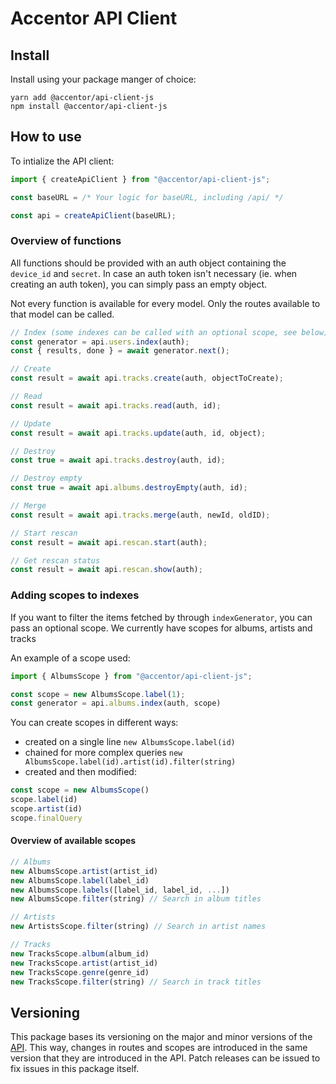 # Accentor API Client

## Install 
Install using your package manger of choice:
```
yarn add @accentor/api-client-js
npm install @accentor/api-client-js
```

## How to use

To intialize the API client:
```js
import { createApiClient } from "@accentor/api-client-js";

const baseURL = /* Your logic for baseURL, including /api/ */

const api = createApiClient(baseURL);
```

### Overview of functions
All functions should be provided with an auth object containing the `device_id` and `secret`. In case an auth token isn't necessary (ie. when creating an auth token), you can simply pass an empty object.

Not every function is available for every model. Only the routes available to that model can be called.
```js
// Index (some indexes can be called with an optional scope, see below)
const generator = api.users.index(auth);
const { results, done } = await generator.next();

// Create
const result = await api.tracks.create(auth, objectToCreate);

// Read
const result = await api.tracks.read(auth, id);

// Update
const result = await api.tracks.update(auth, id, object);

// Destroy
const true = await api.tracks.destroy(auth, id);

// Destroy empty
const true = await api.albums.destroyEmpty(auth, id);

// Merge
const result = await api.tracks.merge(auth, newId, oldID);

// Start rescan
const result = await api.rescan.start(auth);

// Get rescan status
const result = await api.rescan.show(auth);
```
 
### Adding scopes to indexes
If you want to filter the items fetched by through `indexGenerator`, you can pass an optional scope. We currently have scopes for albums, artists and tracks

An example of a scope used:
```js
import { AlbumsScope } from "@accentor/api-client-js";

const scope = new AlbumsScope.label(1);
const generator = api.albums.index(auth, scope)
```

You can create scopes in different ways:
* created on a single line `new AlbumsScope.label(id)`
* chained for more complex queries `new AlbumsScope.label(id).artist(id).filter(string)`
* created and then modified:

```js
const scope = new AlbumsScope()
scope.label(id)
scope.artist(id)
scope.finalQuery
```

#### Overview of available scopes
```js
// Albums
new AlbumsScope.artist(artist_id) 
new AlbumsScope.label(label_id)
new AlbumsScope.labels([label_id, label_id, ...])
new AlbumsScope.filter(string) // Search in album titles

// Artists
new ArtistsScope.filter(string) // Search in artist names

// Tracks
new TracksScope.album(album_id)
new TracksScope.artist(artist_id)
new TracksScope.genre(genre_id)
new TracksScope.filter(string) // Search in track titles
```

## Versioning
This package bases its versioning on the major and minor versions of the [API](https://github.com/accentor/api). This way, changes in routes and scopes are introduced in the same version that they are introduced in the API.
Patch releases can be issued to fix issues in this package itself.
